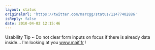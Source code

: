 ```yaml
---
layout: status
originalUrl: 'https://twitter.com/marcgg/status/11477402886'
isReply: false
date: 2010-04-02 12:15:46
---
```


Usability Tip ~ Do not clear form inputs on focus if there is already data inside... I'm looking at you www.maif.fr !
